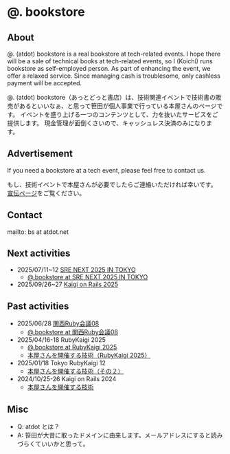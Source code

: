 # @. bookstore

## About

@. (atdot) bookstore is a real bookstore at tech-related events. I hope there will be a sale of technical books at tech-related events, so I (Koichi) runs bookstore as self-employed person.
As part of enhancing the event, we offer a relaxed service.
Since managing cash is troublesome, only cashless payment will be accepted.

@. (atdot) bookstore（あっとどっと書店）は、技術関連イベントで技術書の販売があるといいなぁ、と思って笹田が個人事業で行っている本屋さんのページです。
イベントを盛り上げる一つのコンテンツとして、力を抜いたサービスをご提供します。
現金管理が面倒くさいので、キャッシュレス決済のみになります。

## Advertisement

If you need a bookstore at a tech event, please feel free to contact us.

もし、技術イベントで本屋さんが必要でしたらご連絡いただければ幸いです。
[宣伝ページ](ad.md)をご覧ください。

## Contact

mailto: bs at atdot.net

## Next activities

- 2025/07/11~12 [SRE NEXT 2025 IN TOKYO](https://sre-next.dev/2025/)
  - [@.bookstore at SRE NEXT 2025 IN TOKYO](./activities/srenext2025.html)
- 2025/09/26~27 [Kaigi on Rails 2025](https://kaigionrails.org/2025/)

## Past activities

- 2025/06/28 [関西Ruby会議08](https://regional.rubykaigi.org/kansai08/)
  - [@.bookstore at 関西Ruby会議08](./activities/kanrk08.html)
- 2025/04/16-18 RubyKaigi 2025
  - [@.bookstore at RubyKaigi 2025](./activities/rubykaigi2025.html)
  - [本屋さんを開催する技術（RubyKaigi 2025）](https://zenn.dev/ko1/articles/4341ab3fd924b1)
- 2025/01/18 Tokyo RubyKaigi 12
  - [本屋さんを開催する技術（その２）](https://zenn.dev/ko1/articles/abd2346d4ce004)
- 2024/10/25-26 Kaigi on Rails 2024
  - [本屋さんを開催する技術](https://zenn.dev/ko1/articles/bf47077f40d793)

## Misc

* Q: atdot とは？
* A: 笹田が大昔に取ったドメインに由来します。メールアドレスにすると読みづらくていいかと思って。
